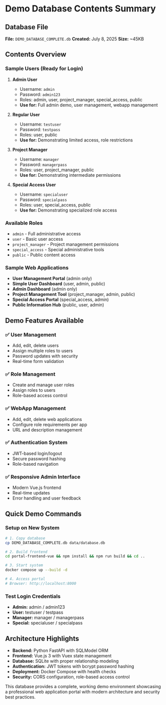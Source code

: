 # Demo Database Contents Summary

## Database File
**File:** `DEMO_DATABASE_COMPLETE.db`
**Created:** July 8, 2025
**Size:** ~45KB

## Contents Overview

### Sample Users (Ready for Login)
1. **Admin User**
   - Username: `admin`
   - Password: `admin123`
   - Roles: admin, user, project_manager, special_access, public
   - **Use for:** Full admin demo, user management, webapp management

2. **Regular User**
   - Username: `testuser`
   - Password: `testpass`
   - Roles: user, public
   - **Use for:** Demonstrating limited access, role restrictions

3. **Project Manager**
   - Username: `manager`
   - Password: `managerpass`
   - Roles: user, project_manager, public
   - **Use for:** Demonstrating intermediate permissions

4. **Special Access User**
   - Username: `specialuser`
   - Password: `specialpass`
   - Roles: user, special_access, public
   - **Use for:** Demonstrating specialized role access

### Available Roles
- `admin` - Full administrative access
- `user` - Basic user access
- `project_manager` - Project management permissions
- `special_access` - Special administrative tools
- `public` - Public content access

### Sample Web Applications
- **User Management Portal** (admin only)
- **Simple User Dashboard** (user, admin, public)
- **Admin Dashboard** (admin only)
- **Project Management Tool** (project_manager, admin, public)
- **Special Access Portal** (special_access, admin)
- **Public Information Hub** (public, user, admin)

## Demo Features Available

### ✅ User Management
- Add, edit, delete users
- Assign multiple roles to users
- Password updates with security
- Real-time form validation

### ✅ Role Management
- Create and manage user roles
- Assign roles to users
- Role-based access control

### ✅ WebApp Management
- Add, edit, delete web applications
- Configure role requirements per app
- URL and description management

### ✅ Authentication System
- JWT-based login/logout
- Secure password hashing
- Role-based navigation

### ✅ Responsive Admin Interface
- Modern Vue.js frontend
- Real-time updates
- Error handling and user feedback

## Quick Demo Commands

### Setup on New System
```bash
# 1. Copy database
cp DEMO_DATABASE_COMPLETE.db data/database.db

# 2. Build frontend
cd portal-frontend-vue && npm install && npm run build && cd ..

# 3. Start system
docker compose up --build -d

# 4. Access portal
# Browser: http://localhost:8000
```

### Test Login Credentials
- **Admin:** admin / admin123
- **User:** testuser / testpass
- **Manager:** manager / managerpass
- **Special:** specialuser / specialpass

## Architecture Highlights
- **Backend:** Python FastAPI with SQLModel ORM
- **Frontend:** Vue.js 3 with Vuex state management
- **Database:** SQLite with proper relationship modeling
- **Authentication:** JWT tokens with bcrypt password hashing
- **Deployment:** Docker Compose with health checks
- **Security:** CORS configuration, role-based access control

This database provides a complete, working demo environment showcasing a professional web application portal with modern architecture and security best practices.
